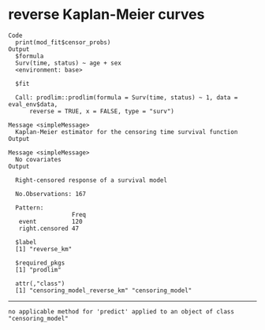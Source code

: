 # reverse Kaplan-Meier curves

    Code
      print(mod_fit$censor_probs)
    Output
      $formula
      Surv(time, status) ~ age + sex
      <environment: base>
      
      $fit
      
      Call: prodlim::prodlim(formula = Surv(time, status) ~ 1, data = eval_env$data, 
          reverse = TRUE, x = FALSE, type = "surv")
      
    Message <simpleMessage>
      Kaplan-Meier estimator for the censoring time survival function
    Output
      
    Message <simpleMessage>
      No covariates
    Output
      
      Right-censored response of a survival model
      
      No.Observations: 167 
      
      Pattern:
                      Freq
       event          120 
       right.censored 47  
      
      $label
      [1] "reverse_km"
      
      $required_pkgs
      [1] "prodlim"
      
      attr(,"class")
      [1] "censoring_model_reverse_km" "censoring_model"           

---

    no applicable method for 'predict' applied to an object of class "censoring_model"

